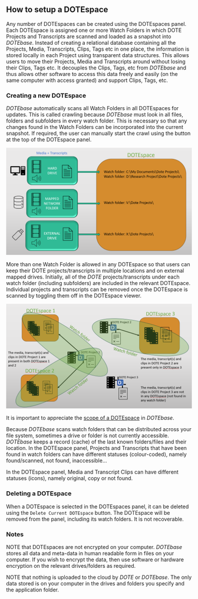 ## How to setup a DOTEspace

Any number of DOTEspaces can be created using the DOTEspaces panel.
Each DOTEspace is assigned one or more Watch Folders in which DOTE Projects and Transcripts are scanned and loaded as a snapshot into _DOTEbase_.
Instead of creating a relational database containing all the Projects, Media, Transcripts, Clips, Tags etc in one place, the information is stored locally in each Project using transparent data structures.
This allows users to move their Projects, Media and Transcripts around without losing their Clips, Tags etc.
It decouples the Clips, Tags, etc from _DOTEbase_ and thus allows other software to access this data freely and easily (on the same computer with access granted) and support Clips, Tags, etc.

### Creating a new DOTEspace

_DOTEbase_ automatically scans all Watch Folders in all DOTEspaces for updates.
This is called crawling because _DOTEbase_ must look in all files, folders and subfolders in every watch folder.
This is necessary so that any changes found in the Watch Folders can be incorporated into the current snapshot.
If required, the user can manually start the crawl using the button at the top of the DOTEspace panel.

[![DOTE clipping](images/dotespace/create-dotespace.png)](images/dotespace/create-dotespace.png)

More than one Watch Folder is allowed in any DOTEspace so that users can keep their DOTE projects/transcripts in multiple locations and on external mapped drives.
Initially, all of the _DOTE_ projects/transcripts under each watch folder (including subfolders) are included in the relevant DOTEspace.
Individual projects and transcripts can be removed once the DOTEspace is scanned by toggling them off in the DOTEspace viewer.

[![DOTE clipping](images/dotespace/watch-folders.png)](images/dotespace/watch-folders.png)

It is important to appreciate the [scope of a DOTEspace](scope.md) in _DOTEbase_.

Because _DOTEbase_ scans watch folders that can be distributed across your file system, sometimes a drive or folder is not currently accessible.
_DOTEbase_ keeps a record (cache) of the last known folders/files and their location.
In the DOTEspace panel, Projects and Transcripts that have been found in watch folders can have different statuses (colour-coded), namely found/scanned, not found, inaccessible...

In the DOTEspace panel, Media and Transcript Clips can have different statuses (icons), namely original, copy or not found.

### Deleting a DOTEspace

When a DOTEspace is selected in the DOTEspaces panel, it can be deleted using the `Delete Current DOTEspace` button.
The DOTEspace will be removed from the panel, including its watch folders.
It is not recoverable.

### Notes

NOTE that DOTEspaces are not encrypted on your computer.
_DOTEbase_ stores all data and meta-data in human readable form in files on your computer.
If you wish to encrypt the data, then use software or hardware encryption on the relevant drives/folders as required.

NOTE that nothing is uploaded to the cloud by _DOTE_ or _DOTEbase_.
The only data stored is on your computer in the drives and folders you specify and the application folder.
